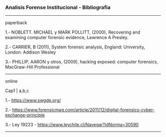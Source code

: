 ### Analisis Forense Institucional - Bibliografia
----
paperback

 1.- NOBLETT. MICHAEL y MARK POLLITT, (2000), Recovering and examining computer forensic evidence, Lawrence A Presley.
  
 2.- CARRIER, B (2011), System forensic analysis, England: University, London: Addison Wesley
 
 3.- PHILLIP, AARON y otros, (2009), hacking exposed: computer forensics, MacGraw-Hill Professional
 

-----
online

Cap1 | a,b,c

1.- https://www.swgde.org/

2.- https://www.forensicmag.com/article/2011/12/digital-forensics-cyber-exchange-principle
 
3.- Ley 19223 - https://www.leychile.cl/Navegar?idNorma=30590

------

